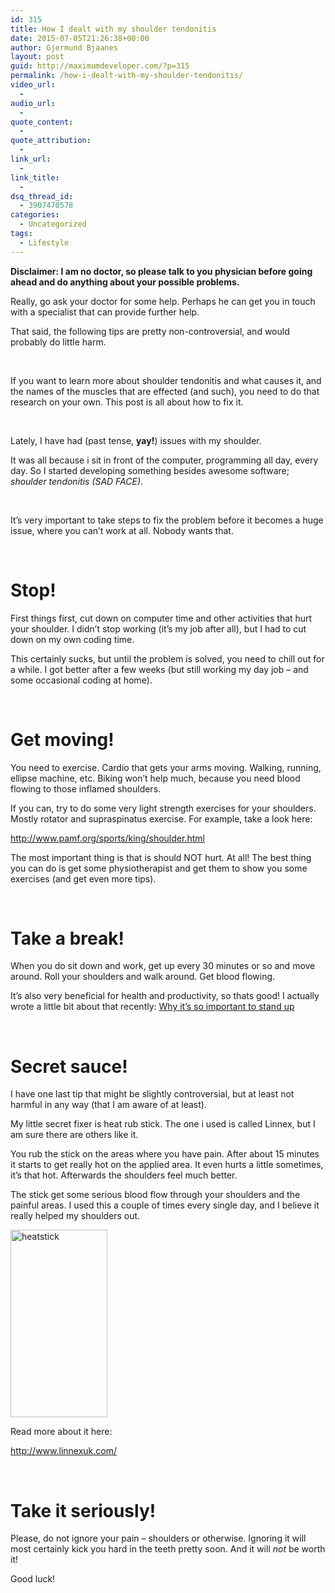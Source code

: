 ```yaml
---
id: 315
title: How I dealt with my shoulder tendonitis
date: 2015-07-05T21:26:38+00:00
author: Gjermund Bjaanes
layout: post
guid: http://maximumdeveloper.com/?p=315
permalink: /how-i-dealt-with-my-shoulder-tendonitis/
video_url:
  - 
audio_url:
  - 
quote_content:
  - 
quote_attribution:
  - 
link_url:
  - 
link_title:
  - 
dsq_thread_id:
  - 3907470578
categories:
  - Uncategorized
tags:
  - Lifestyle
---
```

**Disclaimer: I am no doctor, so please talk to you physician before going ahead and do anything about your possible problems.**

Really, go ask your doctor for some help. Perhaps he can get you in touch with a specialist that can provide further help.

That said, the following tips are pretty non-controversial, and would probably do little harm.

<!--more-->
&nbsp;

If you want to learn more about shoulder tendonitis and what causes it, and the names of the muscles that are effected (and such), you need to do that research on your own. This post is all about how to fix it.

&nbsp;

Lately, I have had (past tense, **yay!**) issues with my shoulder.

It was all because i sit in front of the computer, programming all day, every day. So I started developing something besides awesome software; _shoulder tendonitis (SAD FACE)_.

&nbsp;

It&#8217;s very important to take steps to fix the problem before it becomes a huge issue, where you can&#8217;t work at all. Nobody wants that.

&nbsp;

# Stop!

First things first, cut down on computer time and other activities that hurt your shoulder. I didn&#8217;t stop working (it&#8217;s my job after all), but I had to cut down on my own coding time.

This certainly sucks, but until the problem is solved, you need to chill out for a while. I got better after a few weeks (but still working my day job &#8211; and some occasional coding at home).

&nbsp;

# Get moving!

You need to exercise. Cardio that gets your arms moving. Walking, running, ellipse machine, etc. Biking won&#8217;t help much, because you need blood flowing to those inflamed shoulders.

If you can, try to do some very light strength exercises for your shoulders. Mostly rotator and supraspinatus exercise. For example, take a look here:
  
<a href="http://www.pamf.org/sports/king/shoulder.html" target="_blank">http://www.pamf.org/sports/king/shoulder.html</a>

The most important thing is that is should NOT hurt. At all! The best thing you can do is get some physiotherapist and get them to show you some exercises (and get even more tips).

&nbsp;

# Take a break!

When you do sit down and work, get up every 30 minutes or so and move around. Roll your shoulders and walk around. Get blood flowing.

It&#8217;s also very beneficial for health and productivity, so thats good! I actually wrote a little bit about that recently: <a href="http://maximumdeveloper.com/why-its-so-important-to-stand-up/" target="_blank">Why it’s so important to stand up</a>

&nbsp;

# Secret sauce!

I have one last tip that might be slightly controversial, but at least not harmful in any way (that I am aware of at least).

My little secret fixer is heat rub stick. The one i used is called Linnex, but I am sure there are others like it.

You rub the stick on the areas where you have pain. After about 15 minutes it starts to get really hot on the applied area. It even hurts a little sometimes, it’s that hot. Afterwards the shoulders feel much better.

The stick get some serious blood flow through your shoulders and the painful areas. I used this a couple of times every single day, and I believe it really helped my shoulders out.

[<img class="alignnone size-full wp-image-318" src="http://maximumdeveloper.com/wp-content/uploads/2015/07/heatstick.png" alt="heatstick" width="155" height="300" />](http://maximumdeveloper.com/wp-content/uploads/2015/07/heatstick.png)

Read more about it here:
  
<a href="http://www.linnexuk.com/" target="_blank">http://www.linnexuk.com/</a>

&nbsp;

# Take it seriously!

Please, do not ignore your pain &#8211; shoulders or otherwise. Ignoring it will most certainly kick you hard in the teeth pretty soon. And it will _not_ be worth it!

Good luck!

<div class="addtoany_share_save_container addtoany_content_bottom">
  <div class="a2a_kit a2a_kit_size_32 addtoany_list a2a_target" id="wpa2a_35">
    <a class="a2a_button_facebook" href="http://www.addtoany.com/add_to/facebook?linkurl=http%3A%2F%2Fgjermundbjaanes.com%2Fhow-i-dealt-with-my-shoulder-tendonitis%2F&linkname=How%20I%20dealt%20with%20my%20shoulder%20tendonitis" title="Facebook" rel="nofollow" target="_blank"></a><a class="a2a_button_twitter" href="http://www.addtoany.com/add_to/twitter?linkurl=http%3A%2F%2Fgjermundbjaanes.com%2Fhow-i-dealt-with-my-shoulder-tendonitis%2F&linkname=How%20I%20dealt%20with%20my%20shoulder%20tendonitis" title="Twitter" rel="nofollow" target="_blank"></a><a class="a2a_button_google_plus" href="http://www.addtoany.com/add_to/google_plus?linkurl=http%3A%2F%2Fgjermundbjaanes.com%2Fhow-i-dealt-with-my-shoulder-tendonitis%2F&linkname=How%20I%20dealt%20with%20my%20shoulder%20tendonitis" title="Google+" rel="nofollow" target="_blank"></a><a class="a2a_dd addtoany_share_save" href="https://www.addtoany.com/share"></a>
  </div>
</div>